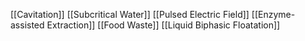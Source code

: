 [[Cavitation]]
[[Subcritical Water]]
[[Pulsed Electric Field]]
[[Enzyme-assisted Extraction]]
[[Food Waste]]
[[Liquid Biphasic Floatation]]
